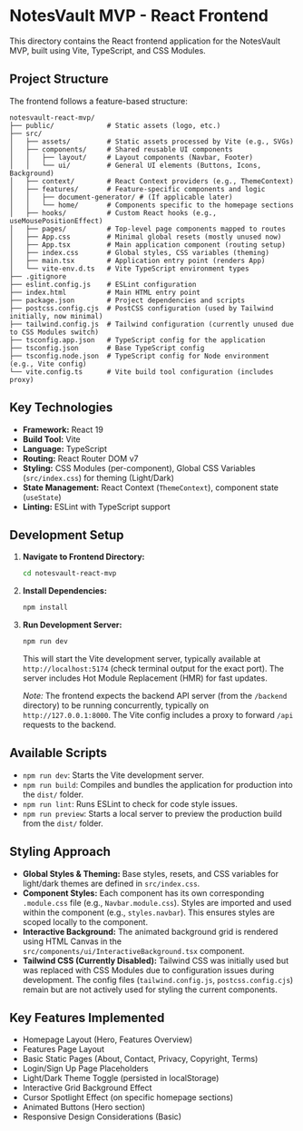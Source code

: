 # NotesVault MVP - React Frontend

This directory contains the React frontend application for the NotesVault MVP, built using Vite, TypeScript, and CSS Modules.

## Project Structure

The frontend follows a feature-based structure:

```
notesvault-react-mvp/
├── public/             # Static assets (logo, etc.)
├── src/
│   ├── assets/         # Static assets processed by Vite (e.g., SVGs)
│   ├── components/     # Shared reusable UI components
│   │   ├── layout/     # Layout components (Navbar, Footer)
│   │   └── ui/         # General UI elements (Buttons, Icons, Background)
│   ├── context/        # React Context providers (e.g., ThemeContext)
│   ├── features/       # Feature-specific components and logic
│   │   ├── document-generator/ # (If applicable later)
│   │   └── home/       # Components specific to the homepage sections
│   ├── hooks/          # Custom React hooks (e.g., useMousePositionEffect)
│   ├── pages/          # Top-level page components mapped to routes
│   ├── App.css         # Minimal global resets (mostly unused now)
│   ├── App.tsx         # Main application component (routing setup)
│   ├── index.css       # Global styles, CSS variables (theming)
│   ├── main.tsx        # Application entry point (renders App)
│   └── vite-env.d.ts   # Vite TypeScript environment types
├── .gitignore
├── eslint.config.js    # ESLint configuration
├── index.html          # Main HTML entry point
├── package.json        # Project dependencies and scripts
├── postcss.config.cjs  # PostCSS configuration (used by Tailwind initially, now minimal)
├── tailwind.config.js  # Tailwind configuration (currently unused due to CSS Modules switch)
├── tsconfig.app.json   # TypeScript config for the application
├── tsconfig.json       # Base TypeScript config
├── tsconfig.node.json  # TypeScript config for Node environment (e.g., Vite config)
└── vite.config.ts      # Vite build tool configuration (includes proxy)
```

## Key Technologies

*   **Framework:** React 19
*   **Build Tool:** Vite
*   **Language:** TypeScript
*   **Routing:** React Router DOM v7
*   **Styling:** CSS Modules (per-component), Global CSS Variables (`src/index.css`) for theming (Light/Dark)
*   **State Management:** React Context (`ThemeContext`), component state (`useState`)
*   **Linting:** ESLint with TypeScript support

## Development Setup

1.  **Navigate to Frontend Directory:**
    ```bash
    cd notesvault-react-mvp
    ```
2.  **Install Dependencies:**
    ```bash
    npm install
    ```
3.  **Run Development Server:**
    ```bash
    npm run dev
    ```
    This will start the Vite development server, typically available at `http://localhost:5174` (check terminal output for the exact port). The server includes Hot Module Replacement (HMR) for fast updates.

    *Note:* The frontend expects the backend API server (from the `/backend` directory) to be running concurrently, typically on `http://127.0.0.1:8000`. The Vite config includes a proxy to forward `/api` requests to the backend.

## Available Scripts

*   `npm run dev`: Starts the Vite development server.
*   `npm run build`: Compiles and bundles the application for production into the `dist/` folder.
*   `npm run lint`: Runs ESLint to check for code style issues.
*   `npm run preview`: Starts a local server to preview the production build from the `dist/` folder.

## Styling Approach

*   **Global Styles & Theming:** Base styles, resets, and CSS variables for light/dark themes are defined in `src/index.css`.
*   **Component Styles:** Each component has its own corresponding `.module.css` file (e.g., `Navbar.module.css`). Styles are imported and used within the component (e.g., `styles.navbar`). This ensures styles are scoped locally to the component.
*   **Interactive Background:** The animated background grid is rendered using HTML Canvas in the `src/components/ui/InteractiveBackground.tsx` component.
*   **Tailwind CSS (Currently Disabled):** Tailwind CSS was initially used but was replaced with CSS Modules due to configuration issues during development. The config files (`tailwind.config.js`, `postcss.config.cjs`) remain but are not actively used for styling the current components.

## Key Features Implemented

*   Homepage Layout (Hero, Features Overview)
*   Features Page Layout
*   Basic Static Pages (About, Contact, Privacy, Copyright, Terms)
*   Login/Sign Up Page Placeholders
*   Light/Dark Theme Toggle (persisted in localStorage)
*   Interactive Grid Background Effect
*   Cursor Spotlight Effect (on specific homepage sections)
*   Animated Buttons (Hero section)
*   Responsive Design Considerations (Basic)
